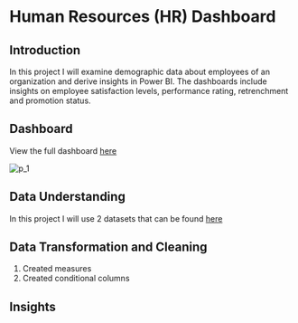 # Human Resources (HR) Dashboard
## Introduction
In this project I will examine demographic data about employees of an organization and derive insights in Power BI. The dashboards include insights on employee satisfaction levels, performance rating, retrenchment and promotion status.
## Dashboard
View the full dashboard [here](https://github.com/mwang-cmn/HR-Dashboard-and-Notebook/blob/main/HR%20Dashboard.pbix)

![p_1](https://github.com/mwang-cmn/HR-Dashboard-and-Notebook/assets/73072045/c39946e4-76fd-4b49-b8fa-cdb0abeb1e86)

## Data Understanding
In this project I will use 2 datasets that can be found [here](https://drive.google.com/file/d/1h4bvZlHJUFAYJ5CbleAmLr6muAX1Q7rm/view)

## Data Transformation and Cleaning
1. Created measures
2. Created conditional columns

## Insights




